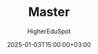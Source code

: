 ---
weight: 37000
date: 2024-12-27T12:00:00+00:00
author: "HigherEduSpot"
title: "Master"
icon: school
description: "Guiding you through the process of finding the right master's degree and career paths in academia."
date: 2025-01-03T15:00:00+03:00
---